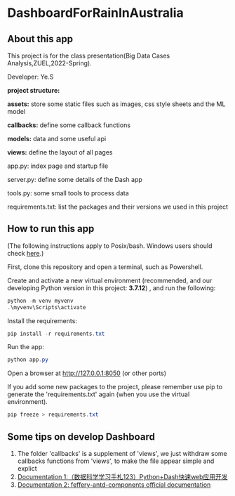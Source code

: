 # DashboardForRainInAustralia

## About this app

This project is for the class presentation(Big Data Cases Analysis,ZUEL,2022-Spring).

Developer: Ye.S

**project structure:**

**assets:** store some static files such as images, css style sheets and the ML model

**callbacks:** define some callback functions

**models:** data and some useful api

**views:** define the layout of all pages

app.py: index page and startup file

server.py: define some details of the Dash app

tools.py: some small tools to process data

requirements.txt: list the packages and their versions we used in this project

## How to run this app

(The following instructions apply to Posix/bash. Windows users should check
[here](https://docs.python.org/3/library/venv.html).)

First, clone this repository and open a terminal, such as Powershell.

Create and activate a new virtual environment (recommended, and our developing Python version in this project: **3.7.12**) , and run
the following:

```powershell
python -m venv myvenv
.\myvenv\Scripts\activate
```

Install the requirements:

```powershell
pip install -r requirements.txt
```
Run the app:

```powershell
python app.py
```
Open a browser at http://127.0.0.1:8050 (or other ports)

If you add some new packages to the project, please remember use pip to generate the 'requirements.txt' again (when you use the virtual environment).
```powershell
pip freeze > requirements.txt
```

## Some tips on develop Dashboard
1. The folder 'callbacks' is a supplement of 'views', we just withdraw some callbacks functions from 'views', to make the file appear simple and explict
2. [Documentation 1:（数据科学学习手札123）Python+Dash快速web应用开发](https://www.cnblogs.com/feffery/tag/Dash/)
3. [Documentation 2: feffery-antd-components official documentation](http://fac.feffery.tech/getting-started)